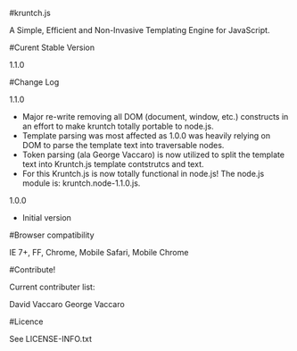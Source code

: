 #kruntch.js

A Simple, Efficient and Non-Invasive Templating Engine for JavaScript.

#Curent Stable Version

1.1.0

#Change Log

1.1.0
- Major re-write removing all DOM (document, window, etc.) constructs in an effort to make kruntch totally portable to node.js.
- Template parsing was most affected as 1.0.0 was heavily relying on DOM to parse the template text into traversable nodes.
- Token parsing (ala George Vaccaro) is now utilized to split the template text into Kruntch.js template contstrutcs and text.
- For this Kruntch.js is now totally functional in node.js!  The node.js module is: kruntch.node-1.1.0.js.   

1.0.0
- Initial version

#Browser compatibility

IE 7+, FF, Chrome, Mobile Safari, Mobile Chrome

#Contribute!

Current contributer list:

David Vaccaro
George Vaccaro

#Licence

See LICENSE-INFO.txt